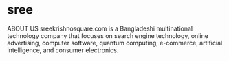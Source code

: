 # sree
ABOUT US sreekrishnosquare.com is a Bangladeshi multinational technology company that focuses on search engine technology, online advertising, computer software, quantum computing, e-commerce, artificial intelligence, and consumer electronics. 
